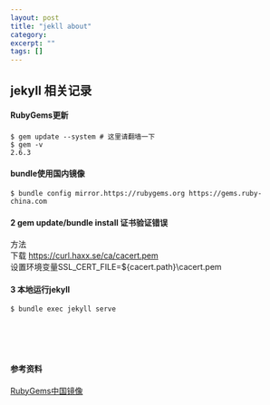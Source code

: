```yaml
---
layout: post
title: "jekll about"
category: 
excerpt: ""
tags: []
---
```


## jekyll 相关记录



#### RubyGems更新

```shell
$ gem update --system # 这里请翻墙一下
$ gem -v
2.6.3
```




#### bundle使用国内镜像

```shell
$ bundle config mirror.https://rubygems.org https://gems.ruby-china.com
```

#### 2 gem update/bundle install 证书验证错误  
方法  
下载 https://curl.haxx.se/ca/cacert.pem  
设置环境变量SSL_CERT_FILE=${cacert.path}\cacert.pem  

#### 3 本地运行jekyll

```shell
$ bundle exec jekyll serve
```

  　　

　　

#### 参考资料
<a href="http://gems.ruby-china.org/" target="_blank">RubyGems中国镜像</a>